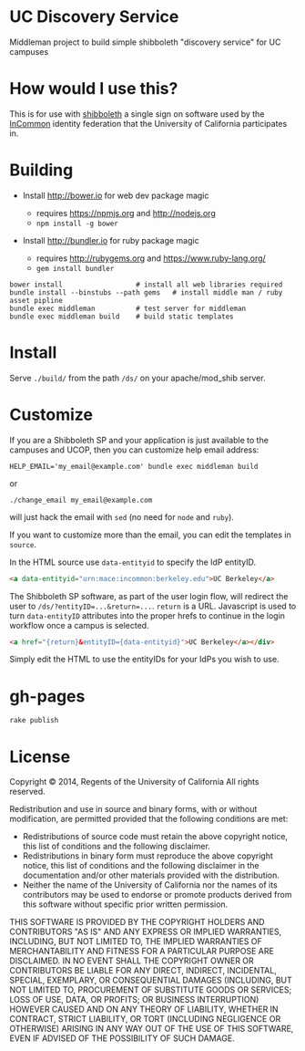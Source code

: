 UC Discovery Service
====================

Middleman project to build simple shibboleth "discovery service"
for UC campuses

# How would I use this?

This is for use with [shibboleth](https://shibboleth.net) a single
sign on software used by the [InCommon](http://www.incommon.org) identity federation
that the University of California participates in.

# Building

 * Install http://bower.io for web dev package magic
   * requires https://npmjs.org and http://nodejs.org
   * `npm install -g bower`

 * Install http://bundler.io for ruby package magic
   * requires http://rubygems.org and https://www.ruby-lang.org/
   * `gem install bundler`

```
bower install                  # install all web libraries required
bundle install --binstubs --path gems   # install middle man / ruby asset pipline
bundle exec middleman          # test server for middleman
bundle exec middleman build    # build static templates
```

# Install
Serve `./build/` from the path `/ds/` on your apache/mod_shib server.

# Customize
If you are a Shibboleth SP and your application is just available to the 
campuses and UCOP, then you can customize help email address:
```
HELP_EMAIL='my_email@example.com' bundle exec middleman build
```
or 
```
./change_email my_email@example.com
```
will just hack the email with `sed` (no need for `node` and `ruby`).

If you want to customize more than the email, you can edit the templates in `source`.  

In the HTML source use `data-entityid` to specify the IdP entityID.
```html
<a data-entityid="urn:mace:incommon:berkeley.edu">UC Berkeley</a>
```

The Shibboleth SP software, as part of the user login flow, will redirect the user
to `/ds/?entityID=...&return=...`.  `return` is a URL.  Javascript is used to turn
`data-entityID` attributes into the proper hrefs to continue in the login workflow
once a campus is selected.

```html
<a href="{return}&entityID={data-entityid}">UC Berkeley</a></div>
```

Simply edit the HTML to use the entityIDs for your IdPs you wish to use.

# gh-pages

```
rake publish
```

# License 

Copyright © 2014, Regents of the University of California
All rights reserved.

Redistribution and use in source and binary forms, with or without 
modification, are permitted provided that the following conditions are met:

- Redistributions of source code must retain the above copyright notice, 
  this list of conditions and the following disclaimer.
- Redistributions in binary form must reproduce the above copyright notice, 
  this list of conditions and the following disclaimer in the documentation 
  and/or other materials provided with the distribution.
- Neither the name of the University of California nor the names of its
  contributors may be used to endorse or promote products derived from this 
  software without specific prior written permission.

THIS SOFTWARE IS PROVIDED BY THE COPYRIGHT HOLDERS AND CONTRIBUTORS "AS IS" 
AND ANY EXPRESS OR IMPLIED WARRANTIES, INCLUDING, BUT NOT LIMITED TO, THE 
IMPLIED WARRANTIES OF MERCHANTABILITY AND FITNESS FOR A PARTICULAR PURPOSE 
ARE DISCLAIMED. IN NO EVENT SHALL THE COPYRIGHT OWNER OR CONTRIBUTORS BE 
LIABLE FOR ANY DIRECT, INDIRECT, INCIDENTAL, SPECIAL, EXEMPLARY, OR 
CONSEQUENTIAL DAMAGES (INCLUDING, BUT NOT LIMITED TO, PROCUREMENT OF 
SUBSTITUTE GOODS OR SERVICES; LOSS OF USE, DATA, OR PROFITS; OR BUSINESS 
INTERRUPTION) HOWEVER CAUSED AND ON ANY THEORY OF LIABILITY, WHETHER IN 
CONTRACT, STRICT LIABILITY, OR TORT (INCLUDING NEGLIGENCE OR OTHERWISE) 
ARISING IN ANY WAY OUT OF THE USE OF THIS SOFTWARE, EVEN IF ADVISED OF THE 
POSSIBILITY OF SUCH DAMAGE.
